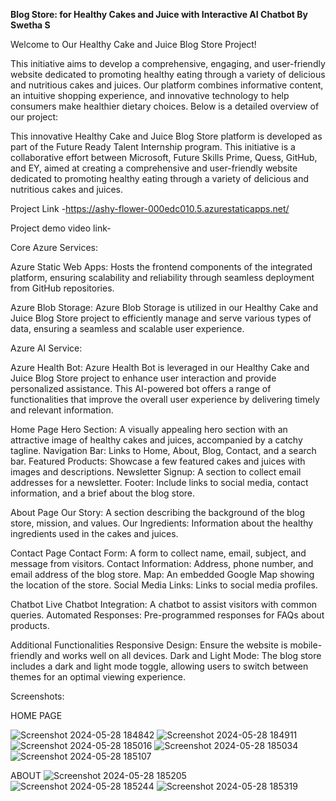 **Blog Store: for Healthy Cakes and Juice with Interactive AI Chatbot By Swetha S**

Welcome to Our Healthy Cake and Juice Blog Store Project!

This initiative aims to develop a comprehensive, engaging, and user-friendly website dedicated to promoting healthy eating through a variety of delicious and nutritious cakes and juices. Our platform combines informative content, an intuitive shopping experience, and innovative technology to help consumers make healthier dietary choices. Below is a detailed overview of our project:

This innovative Healthy Cake and Juice Blog Store platform is developed as part of the Future Ready Talent Internship program. This initiative is a collaborative effort between Microsoft, Future Skills Prime, Quess, GitHub, and EY, aimed at creating a comprehensive and user-friendly website dedicated to promoting healthy eating through a variety of delicious and nutritious cakes and juices. 

Project Link -https://ashy-flower-000edc010.5.azurestaticapps.net/

Project demo video link-

Core Azure Services:

Azure Static Web Apps: Hosts the frontend components of the integrated platform, ensuring scalability and reliability through seamless deployment from GitHub repositories.

Azure Blob Storage: Azure Blob Storage is utilized in our Healthy Cake and Juice Blog Store project to efficiently manage and serve various types of data, ensuring a seamless and scalable user experience.

Azure AI Service:

Azure Health Bot: Azure Health Bot is leveraged in our Healthy Cake and Juice Blog Store project to enhance user interaction and provide personalized assistance. This AI-powered bot offers a range of functionalities that improve the overall user experience by delivering timely and relevant information. 


Home Page
Hero Section: A visually appealing hero section with an attractive image of healthy cakes and juices, accompanied by a catchy tagline.
Navigation Bar: Links to Home, About, Blog, Contact, and a search bar.
Featured Products: Showcase a few featured cakes and juices with images and descriptions.
Newsletter Signup: A section to collect email addresses for a newsletter.
Footer: Include links to social media, contact information, and a brief about the blog store.

About Page
Our Story: A section describing the background of the blog store, mission, and values.
Our Ingredients: Information about the healthy ingredients used in the cakes and juices.

Contact Page
Contact Form: A form to collect name, email, subject, and message from visitors.
Contact Information: Address, phone number, and email address of the blog store.
Map: An embedded Google Map showing the location of the store.
Social Media Links: Links to social media profiles.


Chatbot
Live Chatbot Integration: A chatbot to assist visitors with common queries.
Automated Responses: Pre-programmed responses for FAQs about products.

Additional Functionalities
Responsive Design: Ensure the website is mobile-friendly and works well on all devices.
Dark and Light Mode: The blog store includes a dark and light mode toggle, allowing users to switch between themes for an optimal viewing experience.


Screenshots:

HOME PAGE

![Screenshot 2024-05-28 184842](https://github.com/Swetha-S-2410/final-pro/assets/157030575/c6cb3ebd-de6c-4ed1-a5b2-728ec156baf1)
![Screenshot 2024-05-28 184911](https://github.com/Swetha-S-2410/final-pro/assets/157030575/074e4362-36b7-4df6-8ca7-d4b08246b088)
![Screenshot 2024-05-28 185016](https://github.com/Swetha-S-2410/final-pro/assets/157030575/3840c38c-8ba4-4212-888d-beae37cc4df5)
![Screenshot 2024-05-28 185034](https://github.com/Swetha-S-2410/final-pro/assets/157030575/81e4bd96-9948-4050-b863-428fc754a0cb)
![Screenshot 2024-05-28 185107](https://github.com/Swetha-S-2410/final-pro/assets/157030575/e29f4cd6-7099-4059-92f8-33651713d054)

ABOUT
![Screenshot 2024-05-28 185205](https://github.com/Swetha-S-2410/final-pro/assets/157030575/df178d3b-ae28-4e25-9e12-93880a0fc303)
![Screenshot 2024-05-28 185244](https://github.com/Swetha-S-2410/final-pro/assets/157030575/efddadc3-84eb-4011-a77e-5c2ad1f3e1d6)
![Screenshot 2024-05-28 185319](https://github.com/Swetha-S-2410/final-pro/assets/157030575/760c7f76-c7e0-40ec-b5c7-4ff078fe8daa)


